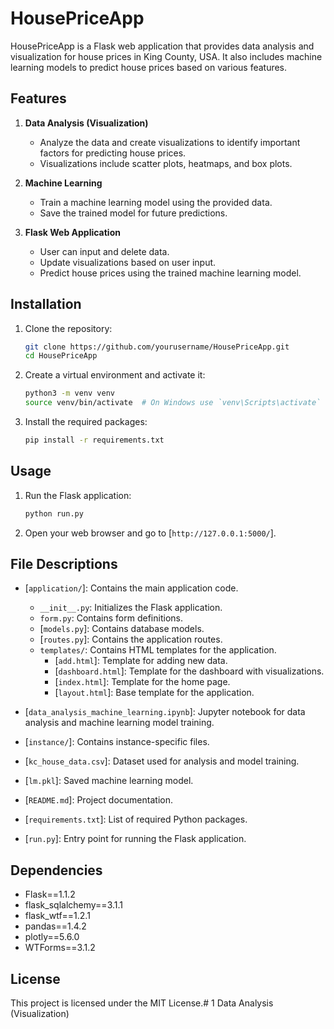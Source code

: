 # HousePriceApp

HousePriceApp is a Flask web application that provides data analysis and visualization for house prices in King County, USA. It also includes machine learning models to predict house prices based on various features.

## Features

1. **Data Analysis (Visualization)**
   - Analyze the data and create visualizations to identify important factors for predicting house prices.
   - Visualizations include scatter plots, heatmaps, and box plots.

2. **Machine Learning**
   - Train a machine learning model using the provided data.
   - Save the trained model for future predictions.

3. **Flask Web Application**
   - User can input and delete data.
   - Update visualizations based on user input.
   - Predict house prices using the trained machine learning model.

## Installation

1. Clone the repository:
    ```sh
    git clone https://github.com/yourusername/HousePriceApp.git
    cd HousePriceApp
    ```

2. Create a virtual environment and activate it:
    ```sh
    python3 -m venv venv
    source venv/bin/activate  # On Windows use `venv\Scripts\activate`
    ```

3. Install the required packages:
    ```sh
    pip install -r requirements.txt
    ```

## Usage

1. Run the Flask application:
    ```sh
    python run.py
    ```

2. Open your web browser and go to [`http://127.0.0.1:5000/`].

## File Descriptions

- [`application/`]: Contains the main application code.
  - `__init__.py`: Initializes the Flask application.
  - `form.py`: Contains form definitions.
  - [`models.py`]: Contains database models.
  - [`routes.py`]: Contains the application routes.
  - `templates/`: Contains HTML templates for the application.
    - [`add.html`]: Template for adding new data.
    - [`dashboard.html`]: Template for the dashboard with visualizations.
    - [`index.html`]: Template for the home page.
    - [`layout.html`]: Base template for the application.

- [`data_analysis_machine_learning.ipynb`]: Jupyter notebook for data analysis and machine learning model training.
- [`instance/`]: Contains instance-specific files.
- [`kc_house_data.csv`]: Dataset used for analysis and model training.
- [`lm.pkl`]: Saved machine learning model.
- [`README.md`]: Project documentation.
- [`requirements.txt`]: List of required Python packages.
- [`run.py`]: Entry point for running the Flask application.

## Dependencies

- Flask==1.1.2
- flask_sqlalchemy==3.1.1
- flask_wtf==1.2.1
- pandas==1.4.2
- plotly==5.6.0
- WTForms==3.1.2

## License

This project is licensed under the MIT License.# 1 Data Analysis (Visualization)
